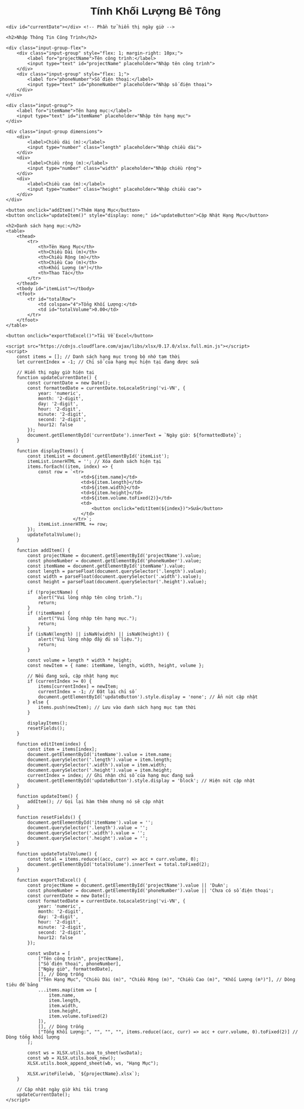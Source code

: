 <!DOCTYPE html>
<html lang="vi">
<head>
    <meta charset="UTF-8">
    <meta name="viewport" content="width=device-width, initial-scale=1.0">
    <title>Tính Khối Lượng Bê Tông Theo Hạng Mục</title>
    <style>
        body {
            font-family: Arial, sans-serif;
            padding: 20px;
            max-width: 800px;
            margin: auto;
        }
        h1, h2 {
            text-align: center;
        }
        .input-group {
            margin: 15px 0;
        }
        .input-group-flex {
            display: flex;
            justify-content: space-between;
        }
        input {
            margin: 5px 0;
            padding: 10px;
            width: 100%;
            box-sizing: border-box;
            font-size: 1.2em;
        }
        .dimensions {
            display: flex;
            justify-content: space-between;
        }
        .dimensions input {
            width: 32%;
            padding: 12px;
            font-size: 1.2em;
        }
        button {
            padding: 12px;
            background-color: #4CAF50;
            color: white;
            border: none;
            cursor: pointer;
            width: 100%;
            margin-top: 10px;
            font-size: 1.2em;
        }
        button:hover {
            background-color: #45a049;
        }
        table {
            width: 100%;
            border-collapse: collapse;
            margin-top: 20px;
        }
        th, td {
            border: 1px solid #ddd;
            padding: 12px;
            text-align: center;
            font-size: 1.2em;
        }
        th {
            background-color: #f2f2f2;
        }
        #totalRow {
            font-weight: bold;
        }
        #currentDate {
            text-align: center;
            margin: 10px 0;
            font-size: 1.2em;
        }
    </style>
</head>
<body>
    <h1>Tính Khối Lượng Bê Tông</h1>
    
    <div id="currentDate"></div> <!-- Phần tử hiển thị ngày giờ -->
    
    <h2>Nhập Thông Tin Công Trình</h2>
    
    <div class="input-group-flex">
        <div class="input-group" style="flex: 1; margin-right: 10px;">
            <label for="projectName">Tên công trình:</label>
            <input type="text" id="projectName" placeholder="Nhập tên công trình">
        </div>
        <div class="input-group" style="flex: 1;">
            <label for="phoneNumber">Số điện thoại:</label>
            <input type="text" id="phoneNumber" placeholder="Nhập số điện thoại">
        </div>
    </div>
    
    <div class="input-group">
        <label for="itemName">Tên hạng mục:</label>
        <input type="text" id="itemName" placeholder="Nhập tên hạng mục">
    </div>
    
    <div class="input-group dimensions">
        <div>
            <label>Chiều dài (m):</label>
            <input type="number" class="length" placeholder="Nhập chiều dài">
        </div>
        <div>
            <label>Chiều rộng (m):</label>
            <input type="number" class="width" placeholder="Nhập chiều rộng">
        </div>
        <div>
            <label>Chiều cao (m):</label>
            <input type="number" class="height" placeholder="Nhập chiều cao">
        </div>
    </div>

    <button onclick="addItem()">Thêm Hạng Mục</button>
    <button onclick="updateItem()" style="display: none;" id="updateButton">Cập Nhật Hạng Mục</button>
    
    <h2>Danh sách hạng mục:</h2>
    <table>
        <thead>
            <tr>
                <th>Tên Hạng Mục</th>
                <th>Chiều Dài (m)</th>
                <th>Chiều Rộng (m)</th>
                <th>Chiều Cao (m)</th>
                <th>Khối Lượng (m³)</th>
                <th>Thao Tác</th>
            </tr>
        </thead>
        <tbody id="itemList"></tbody>
        <tfoot>
            <tr id="totalRow">
                <td colspan="4">Tổng Khối Lượng:</td>
                <td id="totalVolume">0.00</td>
            </tr>
        </tfoot>
    </table>

    <button onclick="exportToExcel()">Tải Về Excel</button>

    <script src="https://cdnjs.cloudflare.com/ajax/libs/xlsx/0.17.0/xlsx.full.min.js"></script>
    <script>
        const items = []; // Danh sách hạng mục trong bộ nhớ tạm thời
        let currentIndex = -1; // Chỉ số của hạng mục hiện tại đang được sửa

        // Hiển thị ngày giờ hiện tại
        function updateCurrentDate() {
            const currentDate = new Date();
            const formattedDate = currentDate.toLocaleString('vi-VN', {
                year: 'numeric',
                month: '2-digit',
                day: '2-digit',
                hour: '2-digit',
                minute: '2-digit',
                second: '2-digit',
                hour12: false
            });
            document.getElementById('currentDate').innerText = `Ngày giờ: ${formattedDate}`;
        }

        function displayItems() {
            const itemList = document.getElementById('itemList');
            itemList.innerHTML = ''; // Xóa danh sách hiện tại
            items.forEach((item, index) => {
                const row = `<tr>
                                <td>${item.name}</td>
                                <td>${item.length}</td>
                                <td>${item.width}</td>
                                <td>${item.height}</td>
                                <td>${item.volume.toFixed(2)}</td>
                                <td>
                                    <button onclick="editItem(${index})">Sửa</button>
                                </td>
                             </tr>`;
                itemList.innerHTML += row;
            });
            updateTotalVolume();
        }

        function addItem() {
            const projectName = document.getElementById('projectName').value;
            const phoneNumber = document.getElementById('phoneNumber').value;
            const itemName = document.getElementById('itemName').value;
            const length = parseFloat(document.querySelector('.length').value);
            const width = parseFloat(document.querySelector('.width').value);
            const height = parseFloat(document.querySelector('.height').value);
            
            if (!projectName) {
                alert("Vui lòng nhập tên công trình.");
                return;
            }
            if (!itemName) {
                alert("Vui lòng nhập tên hạng mục.");
                return;
            }
            if (isNaN(length) || isNaN(width) || isNaN(height)) {
                alert("Vui lòng nhập đầy đủ số liệu.");
                return;
            }
            
            const volume = length * width * height;
            const newItem = { name: itemName, length, width, height, volume };
            
            // Nếu đang sửa, cập nhật hạng mục
            if (currentIndex >= 0) {
                items[currentIndex] = newItem;
                currentIndex = -1; // Đặt lại chỉ số
                document.getElementById('updateButton').style.display = 'none'; // Ẩn nút cập nhật
            } else {
                items.push(newItem); // Lưu vào danh sách hạng mục tạm thời
            }
            
            displayItems();
            resetFields();
        }

        function editItem(index) {
            const item = items[index];
            document.getElementById('itemName').value = item.name;
            document.querySelector('.length').value = item.length;
            document.querySelector('.width').value = item.width;
            document.querySelector('.height').value = item.height;
            currentIndex = index; // Ghi nhận chỉ số của hạng mục đang sửa
            document.getElementById('updateButton').style.display = 'block'; // Hiện nút cập nhật
        }

        function updateItem() {
            addItem(); // Gọi lại hàm thêm nhưng nó sẽ cập nhật
        }

        function resetFields() {
            document.getElementById('itemName').value = '';
            document.querySelector('.length').value = '';
            document.querySelector('.width').value = '';
            document.querySelector('.height').value = '';
        }

        function updateTotalVolume() {
            const total = items.reduce((acc, curr) => acc + curr.volume, 0);
            document.getElementById('totalVolume').innerText = total.toFixed(2);
        }

        function exportToExcel() {
            const projectName = document.getElementById('projectName').value || 'DuAn';
            const phoneNumber = document.getElementById('phoneNumber').value || 'Chưa có số điện thoại';
            const currentDate = new Date();
            const formattedDate = currentDate.toLocaleString('vi-VN', {
                year: 'numeric',
                month: '2-digit',
                day: '2-digit',
                hour: '2-digit',
                minute: '2-digit',
                second: '2-digit',
                hour12: false
            });

            const wsData = [
                ["Tên công trình", projectName],
                ["Số điện thoại", phoneNumber],
                ["Ngày giờ", formattedDate],
                [], // Dòng trống
                ["Tên Hạng Mục", "Chiều Dài (m)", "Chiều Rộng (m)", "Chiều Cao (m)", "Khối Lượng (m³)"], // Dòng tiêu đề bảng
                ...items.map(item => [
                    item.name,
                    item.length,
                    item.width,
                    item.height,
                    item.volume.toFixed(2)
                ]),
                [], // Dòng trống
                ["Tổng Khối Lượng:", "", "", "", items.reduce((acc, curr) => acc + curr.volume, 0).toFixed(2)] // Dòng tổng khối lượng
            ];

            const ws = XLSX.utils.aoa_to_sheet(wsData);
            const wb = XLSX.utils.book_new();
            XLSX.utils.book_append_sheet(wb, ws, "Hạng Mục");

            XLSX.writeFile(wb, `${projectName}.xlsx`);
        }

        // Cập nhật ngày giờ khi tải trang
        updateCurrentDate();
    </script>
</body>
</html>
